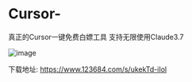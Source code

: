 # Cursor-
真正的Cursor一键免费白嫖工具 支持无限使用Claude3.7

![image](https://github.com/user-attachments/assets/7d7b1c5d-99d5-4f30-a06b-cc4153f95473)

下载地址:
https://www.123684.com/s/ukekTd-iIol
